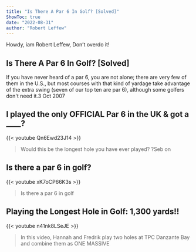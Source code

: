 ```yaml
---
title: "Is There A Par 6 In Golf? [Solved]"
ShowToc: true 
date: "2022-08-31"
author: "Robert Leffew" 
---
```


Howdy, iam Robert Leffew, Don’t overdo it!
## Is There A Par 6 In Golf? [Solved]
If you have never heard of a par 6, you are not alone; there are very few of them in the U.S., but most courses with that kind of yardage take advantage of the extra swing (seven of our top ten are par 6), although some golfers don't need it.3 Oct 2007

## I played the only OFFICIAL Par 6 in the UK & got a ____?
{{< youtube Qn6Ewd23J14 >}}
>Would this be the longest hole you have ever played? ?Seb on 

## Is there a par 6 in golf?
{{< youtube xK7oCP66K3s >}}
>Is there a par 6 in golf

## Playing the Longest Hole in Golf: 1,300 yards!!
{{< youtube n41nk8LSeJE >}}
>In this video, Hannah and Fredrik play two holes at TPC Danzante Bay and combine them as ONE MASSIVE 

